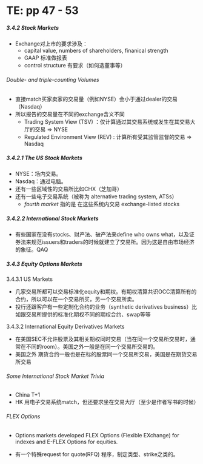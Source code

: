 # TE: pp 47 - 53

##### 3.4.2 Stock Markets

- Exchange对上市的要求涉及：
    - capital value, numbers of shareholders, finanical strength
    - GAAP 标准做报表
    - control structure 有要求（如何选董事等）

###### Double- and triple-counting Volumes

- 直接match买家卖家的交易量（例如NYSE）会小于通过dealer的交易（Nasdaq）
- 所以报告的交易量在不同的exchange含义不同
    - Trading System View (TSV) ：仅计算通过其交易系统或发生在其交易大厅的交易 => NYSE
    - Regulated Environment View (REV) : 计算所有受其监管监督的交易 => Nasdaq

##### 3.4.2.1 The US Stock Markets

- NYSE：场内交易。
- Nasdaq：通过电脑。
- 还有一些区域性的交易所比如CHX（芝加哥）
- 还有一些电子交易系统（被称为 alternative trading system, ATSs）
    - *fourth market* 指的是 在这些系统内交易 exchange-listed stocks

##### 3.4.2.2 International Stock Markets

- 有些国家在没有stocks、财产法、破产法来define who owns what，以及证券法来规范issuers和traders的时候就建立了交易所。因为这是自由市场经济的象征。QAQ

##### 3.4.3 Equity Options Markets

3.4.3.1 US Markets

- 几家交易所都可以交易标准化equity和期权。有期权清算共识OCC清算所有的合约，所以可以在一个交易所买，另一个交易所卖。
- 投行还跟客户有一些定制化合约的业务（synthetic derivatives business）比如跟交易所提供的标准化期权不同的期权合约、swap等等

3.4.3.2 International Equity Derivatives Markets

- 在美国SEC不允许股票及其相关期权同时交易（当在同一个交易所交易时，通常在不同的room）。美国之外一般是在同一个交易所交易的。
- 美国之外 期货合约一般也是在标的股票同一个交易所交易，美国是在期货交易所交易

###### Some International Stock Market Trivia

- China T+1
- HK 用电子交易系统match，但还要求坐在交易大厅（至少是作者写书的时候）

###### FLEX Options

- Options markets developed FLEX Options (Flexible EXchange) for indexes and E-FLEX Options for equities.

- 有一个特殊request for quote(RFQ) 程序，制定类型、strike之类的。
